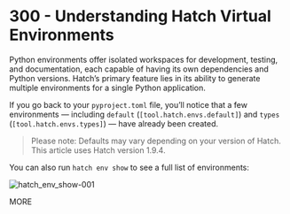 # 300 - Understanding Hatch Virtual Environments

Python environments offer isolated workspaces for development, testing, and documentation, each capable of having its own dependencies and Python versions. Hatch’s primary feature lies in its ability to generate multiple environments for a single Python application.

If you go back to your ```pyproject.toml``` file, you’ll notice that a few environments — including ```default``` (```[tool.hatch.envs.default]```) and ```types``` (```[tool.hatch.envs.types]```) — have already been created.

> Please note: Defaults may vary depending on your version of Hatch. This article uses Hatch version 1.9.4.

You can also run ```hatch env show``` to see a full list of environments:

![hatch_env_show-001](https://github.com/user-attachments/assets/25d053ec-580c-46da-b004-42014ced43ee)


MORE